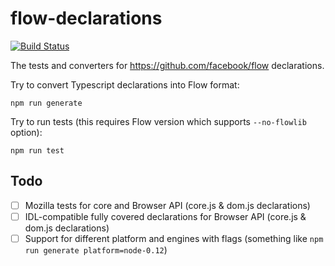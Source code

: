flow-declarations
=================

[![Build Status](https://travis-ci.org/unknownexception/flow-declarations.svg)](https://travis-ci.org/unknownexception/flow-declarations)

The tests and converters for https://github.com/facebook/flow declarations.


Try to convert Typescript declarations into Flow format:

```
npm run generate
```

Try to run tests (this requires Flow version which supports `--no-flowlib` option):

```
npm run test
```

## Todo

- [ ] Mozilla tests for core and Browser API (core.js & dom.js declarations)
- [ ] IDL-compatible fully covered declarations for Browser API (core.js & dom.js declarations)
- [ ] Support for different platform and engines with flags (something like `npm run generate platform=node-0.12`)
